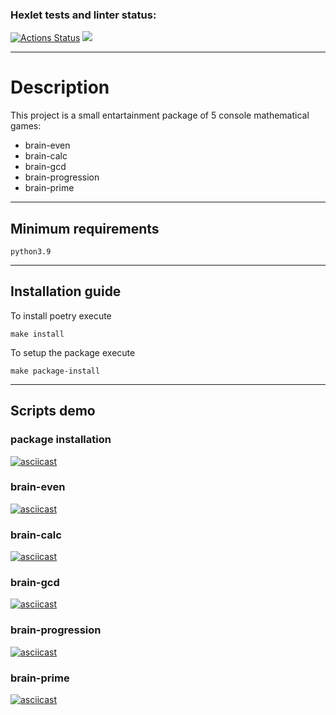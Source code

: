 ### Hexlet tests and linter status:
[![Actions Status](https://github.com/SHArtyom/python-project-49/workflows/hexlet-check/badge.svg)](https://github.com/SHArtyom/python-project-49/actions)
<a href="https://codeclimate.com/github/SHArtyom/python-project-49/maintainability"><img src="https://api.codeclimate.com/v1/badges/3b50867d543831c0e321/maintainability" /></a>
____

# Description

This project is a small entartainment package of 5 console mathematical games:

- brain-even
- brain-calc
- brain-gcd
- brain-progression
- brain-prime
____

## Minimum requirements

`python3.9`
____

## Installation guide

To install poetry execute

`make install` 

To setup the package execute

`make package-install`
____

## Scripts demo

### package installation

[![asciicast](https://asciinema.org/a/dSiVu20g0aHv1jX2eQjGRs5ps.svg)](https://asciinema.org/a/dSiVu20g0aHv1jX2eQjGRs5ps)

### brain-even

[![asciicast](https://asciinema.org/a/kNIr1rpq8h3P2sxisdfncE1GD.svg)](https://asciinema.org/a/kNIr1rpq8h3P2sxisdfncE1GD)

### brain-calc

[![asciicast](https://asciinema.org/a/ykJGNq4aotUwUhtBIe3XYEI3T.svg)](https://asciinema.org/a/ykJGNq4aotUwUhtBIe3XYEI3T)

### brain-gcd

[![asciicast](https://asciinema.org/a/bMatxmXo6aITVpKoP3k48GpHu.svg)](https://asciinema.org/a/bMatxmXo6aITVpKoP3k48GpHu)

### brain-progression

[![asciicast](https://asciinema.org/a/6BmlvTjr8CUFFb2E1PWqZNRl5.svg)](https://asciinema.org/a/6BmlvTjr8CUFFb2E1PWqZNRl5)

### brain-prime

[![asciicast](https://asciinema.org/a/N7i3zWTiFJNLeiNByE7gB9ceX.svg)](https://asciinema.org/a/N7i3zWTiFJNLeiNByE7gB9ceX)
